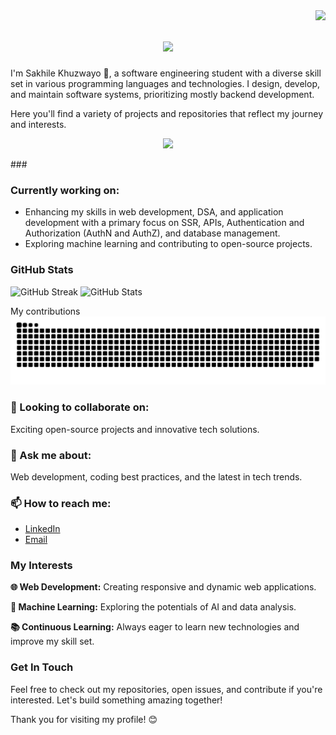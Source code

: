 <img align="right" src="https://visitor-badge.laobi.icu/badge?page_id=SakhileKhuzwayo222.visitor-badge&left_color=red&right_color=green" />

<h1 align="center">
   <a href="https://git.io/typing-svg">
     <img src="https://readme-typing-svg.herokuapp.com/?font=Courier+Prime&size=35&color=000000&center=true&vCenter=true&width=800&height=70&duration=4000&lines=Welcome+to+my+GitHub+profile!" />
   </a>
</h1>


I'm Sakhile Khuzwayo 👋, a software engineering student with a diverse skill set in various programming languages and technologies. I design, develop, and maintain software systems, prioritizing mostly backend development.

Here you'll find a variety of projects and repositories that reflect my journey and interests.

<p align="center">
  <a href="https://skillicons.dev">
    <img src="https://skillicons.dev/icons?i=java,spring,cs,kubernetes,dotnet,maven,mysql,php,react,js,html,css,bootstrap" />
  </a>
</p>

###<h3> Currently working on:</h3>
- Enhancing my skills in web development, DSA, and application development with a primary focus on SSR, APIs, Authentication and Authorization (AuthN and AuthZ), and database management.
- Exploring machine learning and contributing to open-source projects.
  
### GitHub Stats

![GitHub Streak](https://github-readme-streak-stats.herokuapp.com/?user=SakhileKhuzwayo222&theme=radical)
![GitHub Stats](https://github-readme-stats.vercel.app/api?username=SakhileKhuzwayo222&show_icons=true&theme=radical)

My contributions
![Contributions Snake](https://github.com/Platane/snk/raw/output/github-contribution-grid-snake.svg)


### 👯 Looking to collaborate on:
Exciting open-source projects and innovative tech solutions.

### 💬 Ask me about:
Web development, coding best practices, and the latest in tech trends.

### 📫 How to reach me:
- [LinkedIn](https://www.linkedin.com/in/sakhilekhuzwayo222)
- [Email](mailto:sakhilekhuzwayo222@example.com)

### My Interests

**🌐 Web Development:**
Creating responsive and dynamic web applications.

**🤖 Machine Learning:**
Exploring the potentials of AI and data analysis.

**📚 Continuous Learning:**
Always eager to learn new technologies and improve my skill set.





### Get In Touch

Feel free to check out my repositories, open issues, and contribute if you're interested. Let's build something amazing together!

Thank you for visiting my profile! 😊






